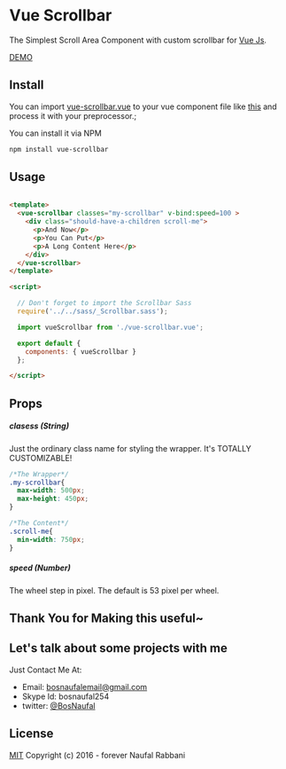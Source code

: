 # Vue Scrollbar

The Simplest Scroll Area Component with custom scrollbar for [Vue Js](http://vuejs.org/).

[DEMO](https://bosnaufal.github.io/vue-scrollbar)

## Install
You can import [vue-scrollbar.vue](./src/js/components/vue-scrollbar.vue) to your vue component file like [this](./src/js/components/app.js) and process it with your preprocessor.;


You can install it via NPM
```bash
npm install vue-scrollbar
```


## Usage
```html

<template>
  <vue-scrollbar classes="my-scrollbar" v-bind:speed=100 >
    <div class="should-have-a-children scroll-me">
      <p>And Now</p>
      <p>You Can Put</p>
      <p>A Long Content Here</p>
    </div>
  </vue-scrollbar>
</template>

<script>

  // Don't forget to import the Scrollbar Sass
  require('../../sass/_Scrollbar.sass');

  import vueScrollbar from './vue-scrollbar.vue';

  export default {
    components: { vueScrollbar }
  };

</script>
```


## Props
##### clasess (String)
Just the ordinary class name for styling the wrapper. It's TOTALLY CUSTOMIZABLE!
```css
/*The Wrapper*/
.my-scrollbar{
  max-width: 500px;
  max-height: 450px;
}

/*The Content*/
.scroll-me{
  min-width: 750px;
}
```

##### speed (Number)
The wheel step in pixel. The default is 53 pixel per wheel.

## Thank You for Making this useful~

## Let's talk about some projects with me
Just Contact Me At:
- Email: [bosnaufalemail@gmail.com](mailto:bosnaufalemail@gmail.com)
- Skype Id: bosnaufal254
- twitter: [@BosNaufal](https://twitter.com/BosNaufal)

## License
[MIT](http://opensource.org/licenses/MIT)
Copyright (c) 2016 - forever Naufal Rabbani
